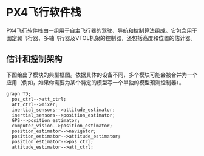 # PX4飞行软件栈

PX4飞行软件栈由一组用于自主飞行器的驾驶、导航和控制算法组成。它包含用于固定翼飞行器、多轴飞行器及VTOL机架的控制器，还包括高度和位置的估计器。

## 估计和控制架构

下图给出了模块的典型框图。依据具体的设备不同，多个模块可能会被合并为一个应用（例如，如果你需要为某个特定的模型写一个单独的模型预测控制器）。

```mermaid
graph TD;
  pos_ctrl-->att_ctrl;
  att_ctrl-->mixer;
  inertial_sensors-->attitude_estimator;
  inertial_sensors-->position_estimator;
  GPS-->position_estimator;
  computer_vision-->position_estimator;
  position_estimator-->navigator;
  position_estimator-->attitude_estimator;
  position_estimator-->pos_ctrl;
  attitude_estimator-->att_ctrl;
```
